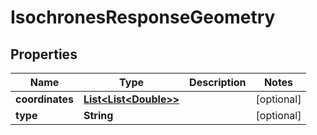 
# IsochronesResponseGeometry

## Properties
Name | Type | Description | Notes
------------ | ------------- | ------------- | -------------
**coordinates** | [**List&lt;List&lt;Double&gt;&gt;**](List.md) |  |  [optional]
**type** | **String** |  |  [optional]



